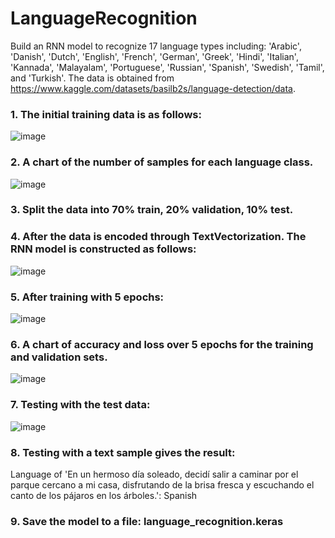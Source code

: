 # LanguageRecognition

Build an RNN model to recognize 17 language types including: 'Arabic', 'Danish', 'Dutch', 'English', 'French', 'German', 'Greek', 'Hindi', 'Italian', 'Kannada', 'Malayalam', 'Portuguese', 'Russian', 'Spanish', 'Swedish', 'Tamil', and 'Turkish'. The data is obtained from https://www.kaggle.com/datasets/basilb2s/language-detection/data.

### 1. The initial training data is as follows:
   
![image](https://github.com/tungheidiie/LanguageRecognition/assets/170008056/09d97433-155a-4513-a82c-0049599f09fe)

### 2. A chart of the number of samples for each language class.
   
![image](https://github.com/tungheidiie/LanguageRecognition/assets/170008056/56e1da9a-0327-4b47-9558-5ddbc0e8f632)

### 3. Split the data into 70% train, 20% validation, 10% test.

### 4. After the data is encoded through TextVectorization. The RNN model is constructed as follows:

![image](https://github.com/tungheidiie/LanguageRecognition/assets/170008056/849cf6a3-2e53-4810-b11a-fa1069e12677)

### 5. After training with 5 epochs:
   
![image](https://github.com/tungheidiie/LanguageRecognition/assets/170008056/64b13d58-8a34-4def-8bbd-7842f1f4ff84)

### 6. A chart of accuracy and loss over 5 epochs for the training and validation sets.
   
![image](https://github.com/tungheidiie/LanguageRecognition/assets/170008056/13abbce8-47ba-4880-93b0-312cc525a241)

### 7. Testing with the test data:
   
![image](https://github.com/tungheidiie/LanguageRecognition/assets/170008056/1e6be8fe-be46-4c27-b127-ba31e2f12cc9)

### 8. Testing with a text sample gives the result:

Language of 'En un hermoso día soleado, decidí salir a caminar por el parque cercano a mi casa, disfrutando de la brisa fresca y escuchando el canto de los pájaros en los árboles.': Spanish

### 9. Save the model to a file: language_recognition.keras
